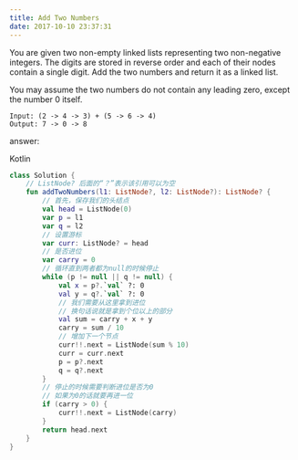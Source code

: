 ```yaml
---
title: Add Two Numbers 
date: 2017-10-10 23:37:31
---
```


You are given two non-empty linked lists representing two non-negative integers. The digits are stored in reverse order and each of their nodes contain a single digit. Add the two numbers and return it as a linked list.

You may assume the two numbers do not contain any leading zero, except the number 0 itself.

```
Input: (2 -> 4 -> 3) + (5 -> 6 -> 4)
Output: 7 -> 0 -> 8
```

answer:

Kotlin
``` kotlin
class Solution {
    // ListNode? 后面的“？”表示该引用可以为空
    fun addTwoNumbers(l1: ListNode?, l2: ListNode?): ListNode? {
        // 首先，保存我们的头结点
        val head = ListNode(0)
        var p = l1
        var q = l2
        // 设置游标
        var curr: ListNode? = head
        // 是否进位
        var carry = 0
        // 循环直到两者都为null的时候停止
        while (p != null || q != null) {
            val x = p?.`val` ?: 0
            val y = q?.`val` ?: 0
            // 我们需要从这里拿到进位
            // 换句话说就是拿到个位以上的部分
            val sum = carry + x + y
            carry = sum / 10
            // 增加下一个节点
            curr!!.next = ListNode(sum % 10)
            curr = curr.next
            p = p?.next
            q = q?.next
        }
        // 停止的时候需要判断进位是否为0
        // 如果为0的话就要再进一位
        if (carry > 0) {
            curr!!.next = ListNode(carry)
        }
        return head.next
    }
}
```